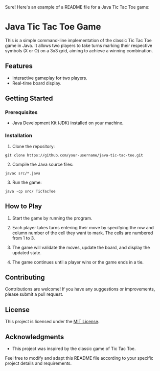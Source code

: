 Sure! Here's an example of a README file for a Java Tic Tac Toe game:

# Java Tic Tac Toe Game

This is a simple command-line implementation of the classic Tic Tac Toe game in Java. It allows two players to take turns marking their respective symbols (X or O) on a 3x3 grid, aiming to achieve a winning combination.

## Features

- Interactive gameplay for two players.
- Real-time board display.

## Getting Started

### Prerequisites

- Java Development Kit (JDK) installed on your machine.

### Installation

1. Clone the repository:

```
git clone https://github.com/your-username/java-tic-tac-toe.git
```

2. Compile the Java source files:

```
javac src/*.java
```

3. Run the game:

```
java -cp src/ TicTacToe
```

## How to Play

1. Start the game by running the program.

2. Each player takes turns entering their move by specifying the row and column number of the cell they want to mark. The cells are numbered from 1 to 3.

3. The game will validate the moves, update the board, and display the updated state.

4. The game continues until a player wins or the game ends in a tie.

## Contributing

Contributions are welcome! If you have any suggestions or improvements, please submit a pull request.

## License

This project is licensed under the [MIT License](LICENSE).

## Acknowledgments

- This project was inspired by the classic game of Tic Tac Toe.

Feel free to modify and adapt this README file according to your specific project details and requirements.
